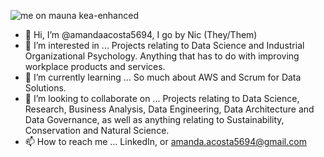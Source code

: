 ![me on mauna kea-enhanced](https://user-images.githubusercontent.com/94863323/181297466-f664ad11-f1cf-453f-b3b7-c7dde9504f3a.jpg)

- 👋 Hi, I’m @amandaacosta5694, I go by Nic (They/Them)
- 👀 I’m interested in ... Projects relating to Data Science and Industrial Organizational Psychology. Anything that has to do with improving workplace products and services.
- 🌱 I’m currently learning ... So much about AWS and Scrum for Data Solutions.
- 💞️ I’m looking to collaborate on ... Projects relating to Data Science, Research, Business Analysis, Data Engineering, Data Architecture and Data Governance, as well as anything relating to Sustainability, Conservation and Natural Science.
- 📫 How to reach me ... LinkedIn, or amanda.acosta5694@gmail.com

<!---
amandaacosta5694/amandaacosta5694 is a ✨ special ✨ repository because its `README.md` (this file) appears on your GitHub profile.
You can click the Preview link to take a look at your changes.
--->
